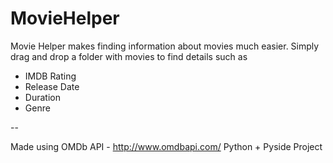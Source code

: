 MovieHelper
===========

Movie Helper makes finding information about movies much easier.
Simply drag and drop a folder with movies to find details such as 
* IMDB Rating
* Release Date
* Duration
* Genre


--

Made using OMDb API - http://www.omdbapi.com/
Python + Pyside Project
